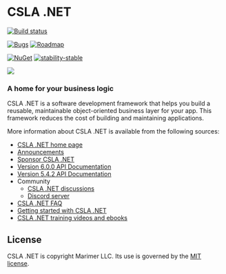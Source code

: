 CSLA .NET
====
[![Build status](https://github.com/MarimerLLC/csla/actions/workflows/ci.yaml/badge.svg)](https://github.com/MarimerLLC/csla/actions/workflows/ci.yaml)


[![Bugs](https://img.shields.io/github/issues/marimerllc/csla/kind%2Fbug)](https://github.com/MarimerLLC/csla/issues?q=is%3Aissue+is%3Aopen+label%3Akind%2Fbug)
[![Roadmap](https://img.shields.io/github/issues/marimerllc/csla/flag%2Froadmap)](https://github.com/MarimerLLC/csla/issues?q=is%3Aissue+is%3Aopen+label%3Aflag%2Froadmap)

[![NuGet](https://img.shields.io/nuget/v/Csla.svg)](https://www.nuget.org/packages/Csla) [![stability-stable](https://img.shields.io/badge/stability-stable-green.svg)](https://github.com/emersion/stability-badges#stable)

![](https://raw.github.com/MarimerLLC/csla/main/Support/Logos/csla%20win8_mid.png)

### A home for your business logic

CSLA .NET is a software development framework that helps you build a reusable, maintainable object-oriented business layer for your app. This framework reduces the cost of building and maintaining applications. 

More information about CSLA .NET is available from the following sources:

* [CSLA .NET home page](http://www.cslanet.com)
* [Announcements](https://github.com/MarimerLLC/csla/discussions?discussions_q=category%3AAnnouncements)
* [Sponsor CSLA .NET](https://github.com/sponsors/rockfordlhotka)
* [Version 6.0.0 API Documentation]([https://cslanet.com/6.0.0/html/index.html](https://cslanet.com/6.0.0/html/md__c___users_korye_source_repos_csla_6_0_0__source_readme.html))
* [Version 5.4.2 API Documentation](https://cslanet.com/5.4.2/html/index.html)
* Community
   * [CSLA .NET discussions](https://github.com/MarimerLLC/csla/discussions) 
   * [Discord server](https://discord.gg/9ahKjb7ccf)
* [CSLA .NET FAQ](https://github.com/MarimerLLC/csla/blob/main/docs/readme.md)
* [Getting started with CSLA .NET](https://github.com/MarimerLLC/csla/blob/main/docs/Getting-started.md)
* [CSLA .NET training videos and ebooks](https://github.com/MarimerLLC/csla/blob/main/docs/Books-and-videos.md)

License
-------
CSLA .NET is copyright Marimer LLC.
Its use is governed by the [MIT license](https://github.com/MarimerLLC/csla/blob/main/license.md).
